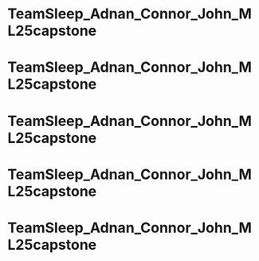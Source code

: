 # TeamSleep_Adnan_Connor_John_ML25capstone
# TeamSleep_Adnan_Connor_John_ML25capstone
# TeamSleep_Adnan_Connor_John_ML25capstone
# TeamSleep_Adnan_Connor_John_ML25capstone
# TeamSleep_Adnan_Connor_John_ML25capstone

